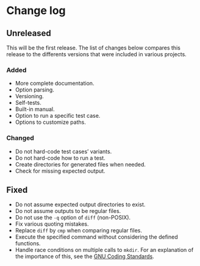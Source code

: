 # Change log
## Unreleased
This will be the first release. The list of changes below compares this release
to the differents versions that were included in various projects.

### Added
* More complete documentation.
* Option parsing.
* Versioning.
* Self-tests.
* Built-in manual.
* Option to run a specific test case.
* Options to customize paths.

### Changed
* Do not hard-code test cases’ variants.
* Do not hard-code how to run a test.
* Create directories for generated files when needed.
* Check for missing expected output.

## Fixed
* Do not assume expected output directories to exist.
* Do not assume outputs to be regular files.
* Do not use the `-q` option of `diff` (non-POSIX).
* Fix various quoting mistakes.
* Replace `diff` by `cmp` when comparing regular files.
* Execute the specified command without considering the defined functions.
* Handle race conditions on multiple calls to `mkdir`. For an explanation of the
  importance of this, see the [GNU Coding Standards](http://bit.ly/1VeuAUJ).
